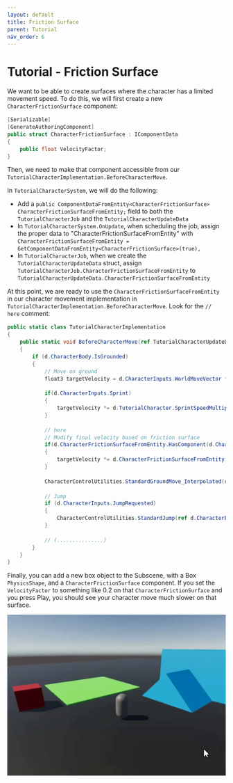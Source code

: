 ```yaml
---
layout: default
title: Friction Surface
parent: Tutorial
nav_order: 6
---
```


# Tutorial - Friction Surface

We want to be able to create surfaces where the character has a limited movement speed. To do this, we will first create a new `CharacterFrictionSurface` component:

```cs
[Serializable]
[GenerateAuthoringComponent]
public struct CharacterFrictionSurface : IComponentData
{
    public float VelocityFactor;
}
```

Then, we need to make that component accessible from our `TutorialCharacterImplementation.BeforeCharacterMove`.

In `TutorialCharacterSystem`, we will do the following:
- Add a `public ComponentDataFromEntity<CharacterFrictionSurface> CharacterFrictionSurfaceFromEntity;` field to both the `TutorialCharacterJob` and the `TutorialCharacterUpdateData`
- In `TutorialCharacterSystem.OnUpdate`, when scheduling the job, assign the proper data to "CharacterFrictionSurfaceFromEntity" with `CharacterFrictionSurfaceFromEntity = GetComponentDataFromEntity<CharacterFrictionSurface>(true),`
- In `TutorialCharacterJob`, when we create the `TutorialCharacterUpdateData` struct, assign `TutorialCharacterJob.CharacterFrictionSurfaceFromEntity` to `TutorialCharacterUpdateData.CharacterFrictionSurfaceFromEntity`

At this point, we are ready to use the `CharacterFrictionSurfaceFromEntity` in our character movement implementation in `TutorialCharacterImplementation.BeforeCharacterMove`. Look for the `// here` comment:

```cs
public static class TutorialCharacterImplementation
{
    public static void BeforeCharacterMove(ref TutorialCharacterUpdateData d)
    {
        if (d.CharacterBody.IsGrounded)
        {
            // Move on ground
            float3 targetVelocity = d.CharacterInputs.WorldMoveVector * d.TutorialCharacter.GroundMaxSpeed;

            if(d.CharacterInputs.Sprint)
            {
                targetVelocity *= d.TutorialCharacter.SprintSpeedMultiplier;
            }

            // here
            // Modify final velocity based on friction surface
            if(d.CharacterFrictionSurfaceFromEntity.HasComponent(d.CharacterBody.GroundHit.Entity))
            {
                targetVelocity *= d.CharacterFrictionSurfaceFromEntity[d.CharacterBody.GroundHit.Entity].VelocityFactor;
            }

            CharacterControlUtilities.StandardGroundMove_Interpolated(ref d.CharacterBody.RelativeVelocity, targetVelocity, d.TutorialCharacter.GroundedMovementSharpness, d.CommonData.DeltaTime, d.CharacterUp, d.CharacterBody.GroundHit.Normal);

            // Jump
            if (d.CharacterInputs.JumpRequested)
            {
                CharacterControlUtilities.StandardJump(ref d.CharacterBody, d.CharacterUp * d.TutorialCharacter.JumpSpeed, true, d.CharacterUp);
            }

            // (...............)
        }
    }
}
```

Finally, you can add a new box object to the Subscene, with a Box `PhysicsShape`, and a `CharacterFrictionSurface` component. If you set the `VelocityFactor` to something like 0.2 on that `CharacterFrictionSurface` and you press Play, you should see your character move much slower on that surface.

![](../Images/tutorial_friction_surface.gif)